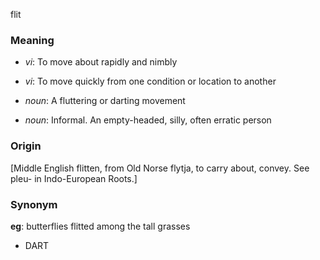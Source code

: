 flit
### Meaning
+ _vi_: To move about rapidly and nimbly
+ _vi_: To move quickly from one condition or location to another

+ _noun_: A fluttering or darting movement
+ _noun_: Informal. An empty-headed, silly, often erratic person

### Origin

[Middle English flitten, from Old Norse flytja, to carry about, convey. See pleu- in Indo-European Roots.]

### Synonym

__eg__: butterflies flitted among the tall grasses

+ DART


